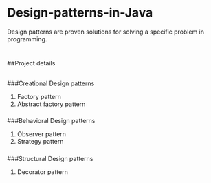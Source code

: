 # Design-patterns-in-Java
Design patterns are proven solutions for solving a specific problem in programming.
#
##Project details
##
###Creational Design patterns
1. Factory pattern
2. Abstract factory pattern
###

###Behavioral Design patterns
1. Observer pattern
2. Strategy pattern
###

###Structural Design patterns
1. Decorator pattern
###
